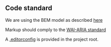 ## Code standard

We are using the BEM model as described [here](https://css-tricks.com/bem-101/)

Markup should comply to the [WAI-ARIA standard](https://www.w3.org/TR/wai-aria-1.1/)

A [.editorconfig](http://editorconfig.org/) is provided in the project root.
